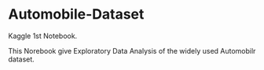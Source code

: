 # Automobile-Dataset
Kaggle 1st Notebook.
<p>This Norebook give Exploratory Data Analysis of the widely used Automobilr dataset.</p>
